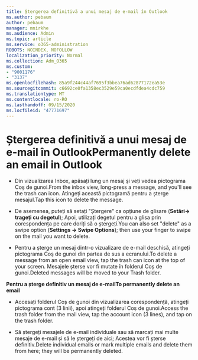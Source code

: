 ```yaml
---
title: Ștergerea definitivă a unui mesaj de e-mail în Outlook
ms.author: pebaum
author: pebaum
manager: mnirkhe
ms.audience: Admin
ms.topic: article
ms.service: o365-administration
ROBOTS: NOINDEX, NOFOLLOW
localization_priority: Normal
ms.collection: Adm_O365
ms.custom:
- "9001176"
- "3137"
ms.openlocfilehash: 85a9f244c44af7695f3bbea76ad62877172ea53e
ms.sourcegitcommit: c6692ce0fa1358ec3529e59ca0ecdfdea4cdc759
ms.translationtype: MT
ms.contentlocale: ro-RO
ms.lasthandoff: 09/15/2020
ms.locfileid: "47771697"
---
```

# <a name="permanently-delete-an-email-in-outlook"></a><span data-ttu-id="77aaf-102">Ștergerea definitivă a unui mesaj de e-mail în Outlook</span><span class="sxs-lookup"><span data-stu-id="77aaf-102">Permanently delete an email in Outlook</span></span>

- <span data-ttu-id="77aaf-103">Din vizualizarea Inbox, apăsați lung un mesaj și veți vedea pictograma Coș de gunoi.</span><span class="sxs-lookup"><span data-stu-id="77aaf-103">From the inbox view, long-press a message, and you'll see the trash can icon.</span></span> <span data-ttu-id="77aaf-104">Atingeți această pictogramă pentru a șterge mesajul.</span><span class="sxs-lookup"><span data-stu-id="77aaf-104">Tap this icon to delete the message.</span></span>

- <span data-ttu-id="77aaf-105">De asemenea, puteți să setați "Ștergere" ca opțiune de glisare (**Setări-> trageți cu degetul**); Apoi, utilizați degetul pentru a glisa prin corespondența pe care doriți să o ștergeți.</span><span class="sxs-lookup"><span data-stu-id="77aaf-105">You can also set "delete" as a swipe option (**Settings -> Swipe Options**); then use your finger to swipe on the mail you want to delete.</span></span> 

- <span data-ttu-id="77aaf-106">Pentru a șterge un mesaj dintr-o vizualizare de e-mail deschisă, atingeți pictograma Coș de gunoi din partea de sus a ecranului.</span><span class="sxs-lookup"><span data-stu-id="77aaf-106">To delete a message from an open email view, tap the trash can icon at the top of your screen.</span></span> <span data-ttu-id="77aaf-107">Mesajele șterse vor fi mutate în folderul Coș de gunoi.</span><span class="sxs-lookup"><span data-stu-id="77aaf-107">Deleted messages will be moved to your Trash folder.</span></span> 

<span data-ttu-id="77aaf-108">**Pentru a șterge definitiv un mesaj de e-mail**</span><span class="sxs-lookup"><span data-stu-id="77aaf-108">**To permanently delete an email**</span></span>

- <span data-ttu-id="77aaf-109">Accesați folderul Coș de gunoi din vizualizarea corespondență, atingeți pictograma cont (3 linii), apoi atingeți folderul Coș de gunoi.</span><span class="sxs-lookup"><span data-stu-id="77aaf-109">Access the trash folder from the mail view, tap the account icon (3 lines), and tap on the trash folder.</span></span>

- <span data-ttu-id="77aaf-110">Să ștergeți mesajele de e-mail individuale sau să marcați mai multe mesaje de e-mail și să le ștergeți de aici; Acestea vor fi șterse definitiv.</span><span class="sxs-lookup"><span data-stu-id="77aaf-110">Delete individual emails or mark multiple emails and delete them from here; they will be permanently deleted.</span></span>